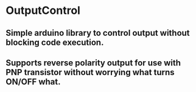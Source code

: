 # OutputControl
## Simple arduino library to control output without blocking code execution. 
## Supports reverse polarity output for use with PNP transistor without worrying what turns ON/OFF what.

